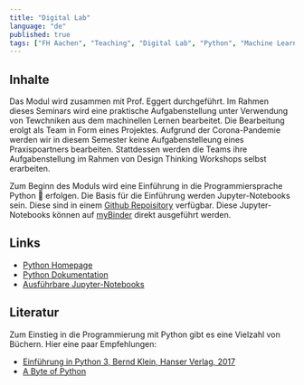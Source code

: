 ```yaml
---
title: "Digital Lab"
language: "de"
published: true
tags: ["FH Aachen", "Teaching", "Digital Lab", "Python", "Machine Learning"]
---
```


## Inhalte

Das Modul wird zusammen mit Prof. Eggert durchgeführt. 
Im Rahmen dieses Seminars wird eine praktische Aufgabenstellung unter Verwendung von Tewchniken aus dem machinellen Lernen 
bearbeitet. Die Bearbeitung erolgt als Team in Form eines Projektes. Aufgrund der Corona-Pandemie werden wir in diesem Semester keine
Aufgabenstelleung eines Praxispoartners bearbeiten. Stattdessen werden die Teams ihre Aufgabenstellung im Rahmen 
von Design Thinking Workshops selbst erarbeiten. 

Zum Beginn des Moduls wird eine Einführung in die Programmiersprache Python 🐍 erfolgen. 
Die Basis für die Einführung werden Jupyter-Notebooks sein. Diese sind in einem 
[Github Repoisitory](https://github.com/ceedee666/python_intro_ss21) verfügbar. 
Diese Jupyter-Notebooks können auf [myBinder](https://mybinder.org/v2/gh/ceedee666/python_intro_ss21/v1.4)
direkt ausgeführt werden.

## Links

* [Python Homepage](https://www.python.org/)
* [Python Dokumentation](https://docs.python.org/3/)
* [Ausführbare Jupyter-Notebooks](https://mybinder.org/v2/gh/ceedee666/python_intro_ss21/v1.4)

## Literatur

Zum Einstieg in die Programmierung mit Python gibt es eine Vielzahl von Büchern. Hier 
eine paar Empfehlungen:

* [Einführung in Python 3, Bernd Klein, Hanser Verlag, 2017](https://fachbuch.hanser-ebooks.de/ebook/bid-2385621-einfuehrung-in-python-3-fuer-ein-und-umsteiger.html)
* [A Byte of Python](https://python.swaroopch.com/)
